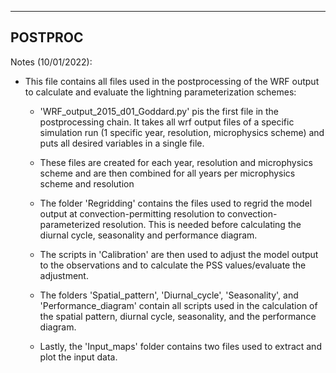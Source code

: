 ------------------
POSTPROC
------------------

Notes (10/01/2022):

- This file contains all files used in the postprocessing of the WRF output to calculate and evaluate the lightning parameterization schemes:

	- 'WRF_output_2015_d01_Goddard.py' pis the first file in the postprocessing chain. It takes all wrf output files of a specific simulation run (1 specific year, resolution, microphysics scheme) and puts all desired variables in a single file.

	- These files are created for each year, resolution and microphysics scheme and are then combined for all years per microphysics scheme and resolution 

	- The folder 'Regridding' contains the files used to regrid the model output at convection-permitting resolution to convection-parameterized resolution. This is needed before calculating the diurnal cycle, seasonality and performance diagram.

	- The scripts in 'Calibration' are then used to adjust the model output to the observations and to calculate the PSS values/evaluate the adjustment.

	- The folders 'Spatial_pattern', 'Diurnal_cycle', 'Seasonality', and 'Performance_diagram' contain all scripts used in the calculation of the spatial pattern, diurnal cycle, seasonality, and the performance diagram.

	- Lastly, the 'Input_maps' folder contains two files used to extract and plot the input data.
